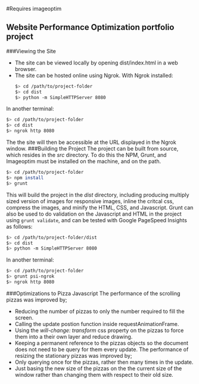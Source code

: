 #Requires imageoptim

## Website Performance Optimization portfolio project
###Viewing the Site
* The site can be viewed locally by opening dist/index.html in a web browser.
* The site can be hosted online using Ngrok. With Ngrok installed:
  ```bash
  $> cd /path/to/project-folder
  $> cd dist
  $> python -m SimpleHTTPServer 8080
  ```
In another terminal:
  ``` bash
  $> cd /path/to/project-folder
  $> cd dist
  $> ngrok http 8080
  ```
The the site will then be accessible at the URL displayed in the Ngrok window.
###Building the Project
The project can be built from source, which resides in the *src* directory. To do this the NPM, Grunt, and Imageoptim must be installed on the machine, and on the path.
  ``` bash
  $> cd /path/to/project-folder
  $> npm install
  $> grunt
  ```
This will build the project in the *dist* directory, including producing multiply sized version of images for responsive images, inline the critcal css, compress the images, and minify the HTML, CSS, and Javascript. Grunt can also be used to do validation on the Javascript and HTML in the project using ```grunt validate```, and can be tested with Google PageSpeed Insights as follows:
  ```bash
  $> cd /path/to/project-folder/dist
  $> cd dist
  $> python -m SimpleHTTPServer 8080
  ```
In another terminal:
  ``` bash
  $> cd /path/to/project-folder
  $> grunt psi-ngrok
  $> ngrok http 8080
  ```
###Optimizations to Pizza Javascript
The performance of the scrolling pizzas was improved by;
* Reducing the number of pizzas to only the number required to fill the screen.
* Calling the update postion function inside requestAnimationFrame.
* Using the *will-change: transform* css property on the pizzas to force them into a their own layer and reduce drawing.
* Keeping a permanent reference to the pizzas objects so the document does not need to be query for them every update.
The performance of resizing the stationary pizzas was improved by;
* Only querying once for the pizzas, rather then many times in the update.
* Just basing the new size of the pizzas on the the current size of the window rather than changing them with respect to their old size.

